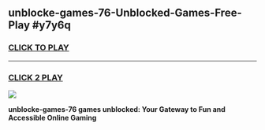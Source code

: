 
## unblocke-games-76-Unblocked-Games-Free-Play #y7y6q
<h3>
<a href="https://us.freeplayer.one?title=unblocke-games-76&ref=9M">CLICK TO PLAY</a></h3>
<hr>

<h3>
<a href="https://us.freeplayer.one?title=unblocke-games-76&ref=9M">CLICK 2 PLAY</a>
  
</h3>

<a href="https://us.freeplayer.one?title=unblocke-games-76&ref=9M"><img src="https://clearcache.store/games.png"></a>


**unblocke-games-76 games unblocked: Your Gateway to Fun and Accessible Online Gaming**
